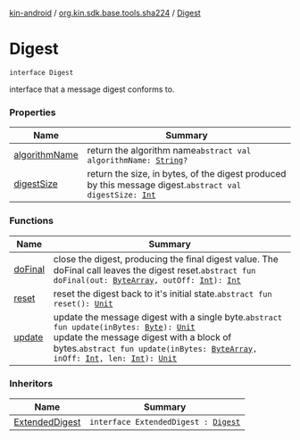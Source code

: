 [kin-android](../../index.md) / [org.kin.sdk.base.tools.sha224](../index.md) / [Digest](./index.md)

# Digest

`interface Digest`

interface that a message digest conforms to.

### Properties

| Name | Summary |
|---|---|
| [algorithmName](algorithm-name.md) | return the algorithm name`abstract val algorithmName: `[`String`](https://kotlinlang.org/api/latest/jvm/stdlib/kotlin/-string/index.html)`?` |
| [digestSize](digest-size.md) | return the size, in bytes, of the digest produced by this message digest.`abstract val digestSize: `[`Int`](https://kotlinlang.org/api/latest/jvm/stdlib/kotlin/-int/index.html) |

### Functions

| Name | Summary |
|---|---|
| [doFinal](do-final.md) | close the digest, producing the final digest value. The doFinal call leaves the digest reset.`abstract fun doFinal(out: `[`ByteArray`](https://kotlinlang.org/api/latest/jvm/stdlib/kotlin/-byte-array/index.html)`, outOff: `[`Int`](https://kotlinlang.org/api/latest/jvm/stdlib/kotlin/-int/index.html)`): `[`Int`](https://kotlinlang.org/api/latest/jvm/stdlib/kotlin/-int/index.html) |
| [reset](reset.md) | reset the digest back to it's initial state.`abstract fun reset(): `[`Unit`](https://kotlinlang.org/api/latest/jvm/stdlib/kotlin/-unit/index.html) |
| [update](update.md) | update the message digest with a single byte.`abstract fun update(inBytes: `[`Byte`](https://kotlinlang.org/api/latest/jvm/stdlib/kotlin/-byte/index.html)`): `[`Unit`](https://kotlinlang.org/api/latest/jvm/stdlib/kotlin/-unit/index.html)<br>update the message digest with a block of bytes.`abstract fun update(inBytes: `[`ByteArray`](https://kotlinlang.org/api/latest/jvm/stdlib/kotlin/-byte-array/index.html)`, inOff: `[`Int`](https://kotlinlang.org/api/latest/jvm/stdlib/kotlin/-int/index.html)`, len: `[`Int`](https://kotlinlang.org/api/latest/jvm/stdlib/kotlin/-int/index.html)`): `[`Unit`](https://kotlinlang.org/api/latest/jvm/stdlib/kotlin/-unit/index.html) |

### Inheritors

| Name | Summary |
|---|---|
| [ExtendedDigest](../-extended-digest/index.md) | `interface ExtendedDigest : `[`Digest`](./index.md) |
